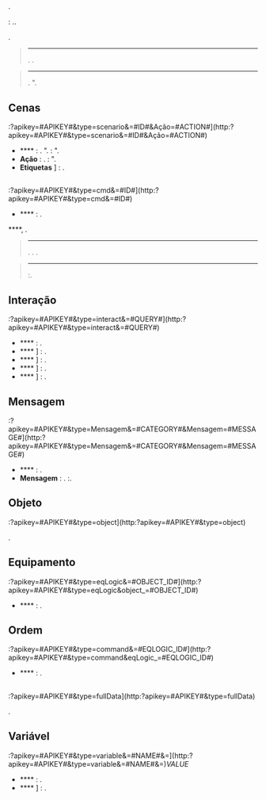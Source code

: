 # 

.

 : ..

.

> ****
>
> . .

> ****
>
> . ".

## Cenas

:?apikey=\#APIKEY\#&type=scenario&=\#ID\#&Ação=\#ACTION\#](http:?apikey=#APIKEY#&type=scenario&=#ID#&Ação=#ACTION#)

- **** : . ".  : ".
- **Ação** : .  : ".
- **Etiquetas** ] : .

##  

:?apikey=\#APIKEY\#&type=cmd&=\#ID\#](http:?apikey=#APIKEY#&type=cmd&=#ID#)

- **** : .

 ****, .

> ****
>
> . . .

> ****
>
> :.

## Interação

:?apikey=\#APIKEY\#&type=interact&=\#QUERY\#](http:?apikey=#APIKEY#&type=interact&=#QUERY#)

- **** : .
- **** ] : .
- **** ] : .
- **** ] : .
- **** ] : .

## Mensagem

:?apikey=\#APIKEY\#&type=Mensagem&=\#CATEGORY\#&Mensagem=\#MESSAGE\#](http:?apikey=#APIKEY#&type=Mensagem&=#CATEGORY#&Mensagem=#MESSAGE#)

- **** : .
- **Mensagem** : . :.

## Objeto

:?apikey=\#APIKEY\#&type=object](http:?apikey=#APIKEY#&type=object)

.

## Equipamento

:?apikey=\#APIKEY\#&type=eqLogic&=\#OBJECT\_ID\#](http:?apikey=#APIKEY#&type=eqLogic&object_=#OBJECT_ID#)

- **** : .

## Ordem

:?apikey=\#APIKEY\#&type=command&=\#EQLOGIC\_ID\#](http:?apikey=#APIKEY#&type=command&eqLogic_=#EQLOGIC_ID#)

- **** : .

## 

:?apikey=\#APIKEY\#&type=fullData](http:?apikey=#APIKEY#&type=fullData)

.

## Variável

:?apikey=\#APIKEY\#&type=variable&=\#NAME\#&=](http:?apikey=#APIKEY#&type=variable&=#NAME#&=)*VALUE*

- **** : .
- **** ] : .

